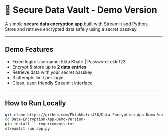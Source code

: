 # 🔐 Secure Data Vault - Demo Version

A simple **secure data encryption app** built with Streamlit and Python.  
Store and retrieve encrypted data safely using a secret passkey.

---

## Demo Features
- Fixed login: Username: Ekta Khatri | Password: ekki123
- Encrypt & store up to **2 data entries**
- Retrieve data with your secret passkey
- 3 attempts limit per login
- Clean, user-friendly Streamlit interface

---

## How to Run Locally
```bash
git clone https://github.com/Ektakhatri456/Data-Encryption-App-Demo-Version-.git
cd Data-Encryption-App-Demo-Version-
pip install -r requirements.txt
streamlit run app.py
